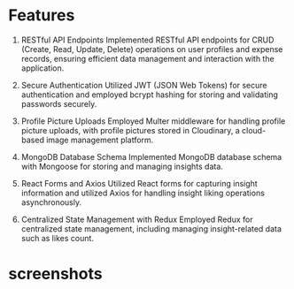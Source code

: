 # Features
1. RESTful API Endpoints
Implemented RESTful API endpoints for CRUD (Create, Read, Update, Delete) operations on user profiles and expense records, ensuring efficient data management and interaction with the application.

2. Secure Authentication
Utilized JWT (JSON Web Tokens) for secure authentication and employed bcrypt hashing for storing and validating passwords securely.

3. Profile Picture Uploads
Employed Multer middleware for handling profile picture uploads, with profile pictures stored in Cloudinary, a cloud-based image management platform.

4. MongoDB Database Schema
Implemented MongoDB database schema with Mongoose for storing and managing insights data.

5. React Forms and Axios
Utilized React forms for capturing insight information and utilized Axios for handling insight liking operations asynchronously.

6. Centralized State Management with Redux
Employed Redux for centralized state management, including managing insight-related data such as likes count.

# screenshots

